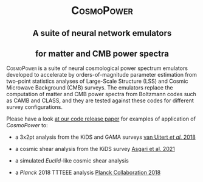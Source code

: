 # <span style="font-variant:small-caps;"><div align="center">CosmoPower</div></span>

## <div align="center">A suite of neural network emulators</div>
## <div align="center">for matter and CMB power spectra</div>

<span style="font-variant:small-caps;">CosmoPower</span> is a suite of neural cosmological power spectrum emulators developed to accelerate by orders-of-magnitude parameter estimation from two-point statistics analyses of Large-Scale Structure (LSS) and Cosmic Microwave Background (CMB) surveys. The emulators replace the computation of matter and CMB power spectra from Boltzmann codes such as CAMB and CLASS, and they are tested against these codes for different survey configurations.

Please have a look [at our code release paper](https://www.google.com) for examples of application of _CosmoPower_ to:

- a 3x2pt analysis from the KiDS and GAMA surveys [van Uitert _et al._ 2018](https://doi.org/10.1093/mnras/sty551)

- a cosmic shear analysis from the KiDS survey [Asgari et al. 2021](10.1051/0004-6361/202039070)

- a simulated _Euclid_-like cosmic shear analysis

- a _Planck_ 2018 TTTEEE analysis [Planck Collaboration 2018](http://dx.doi.org/10.1051/0004-6361/201833910)
